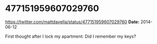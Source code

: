 # 477151959607029760
https://twitter.com/mattdavella/status/477151959607029760
**Date:** 2014-06-12

First thought after I lock my apartment: Did I remember my keys?
